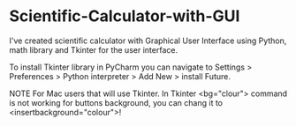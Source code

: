 # Scientific-Calculator-with-GUI
I've created scientific calculator with Graphical User Interface using Python, math library and Tkinter for the user interface.

To install Tkinter library in PyCharm you can navigate to Settings > Preferences > Python interpreter > Add New > install Future. 

NOTE For Mac users that will use Tkinter. In Tkinter <bg="clour"> command is not working for buttons background, you can chang it to <insertbackground="colour">!
             
